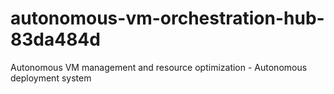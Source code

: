 # autonomous-vm-orchestration-hub-83da484d
Autonomous VM management and resource optimization - Autonomous deployment system
